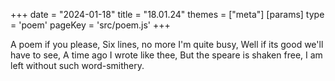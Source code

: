 +++
date = "2024-01-18"
title = "18.01.24"
themes = ["meta"]
[params]
  type = 'poem'
  pageKey = 'src/poem.js'
+++

A poem if you please,
Six lines, no more I'm quite busy,
Well if its good we'll have to see,
A time ago I wrote like thee,
But the speare is shaken free,
I am left without such word-smithery.
